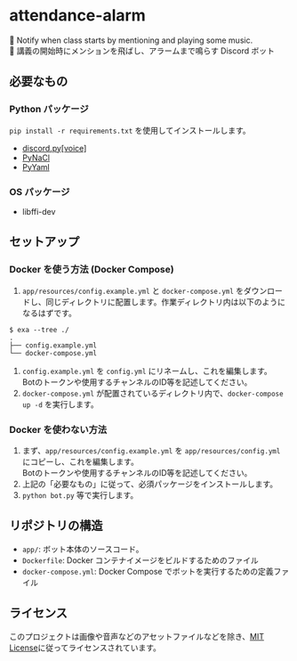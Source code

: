 # attendance-alarm
🔔 Notify when class starts by mentioning and playing some music.\
🔔 講義の開始時にメンションを飛ばし、アラームまで鳴らす Discord ボット

## 必要なもの
### Python パッケージ
`pip install -r requirements.txt` を使用してインストールします。
* [discord.py[voice]](https://discordpy.readthedocs.io/ja/latest/)
* [PyNaCl](https://pypi.org/project/PyNaCl/)
* [PyYaml](https://pypi.org/project/PyYAML/)
### OS パッケージ
* libffi-dev

## セットアップ
### Docker を使う方法 (Docker Compose)
1. `app/resources/config.example.yml` と `docker-compose.yml` をダウンロードし、同じディレクトリに配置します。作業ディレクトリ内は以下のようになるはずです。
```
$ exa --tree ./
.
├── config.example.yml
└── docker-compose.yml
```
1. `config.example.yml` を `config.yml` にリネームし、これを編集します。\
Botのトークンや使用するチャンネルのID等を記述してください。
1. `docker-compose.yml` が配置されているディレクトリ内で、`docker-compose up -d` を実行します。

### Docker を使わない方法
1. まず、`app/resources/config.example.yml` を `app/resources/config.yml` にコピーし、これを編集します。\
Botのトークンや使用するチャンネルのID等を記述してください。
1. 上記の「必要なもの」に従って、必須パッケージをインストールします。  
1. `python bot.py` 等で実行します。

## リポジトリの構造

* `app/`: ボット本体のソースコード。
* `Dockerfile`: Docker コンテナイメージをビルドするためのファイル
* `docker-compose.yml`: Docker Compose でボットを実行するための定義ファイル

## ライセンス
このプロジェクトは画像や音声などのアセットファイルなどを除き、[MIT License](https://opensource.org/licenses/MIT)に従ってライセンスされています。
